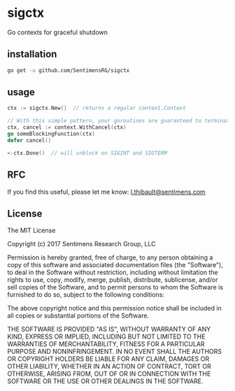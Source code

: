 # sigctx
Go contexts for graceful shutdown

## installation

```bash
go get -u github.com/SentimensRG/sigctx
```

## usage

```go
ctx := sigctx.New()  // returns a regular context.Context

// With this simple pattern, your goroutines are guaranteed to terminate correctly
ctx, cancel := context.WithCancel(ctx)
go someBlockingFunction(ctx)
defer cancel()

<-ctx.Done()  // will unblock on SIGINT and SIGTERM
```

## RFC

If you find this useful, please let me know:  <l.thibault@sentimens.com>

## License
The MIT License

Copyright (c) 2017 Sentimens Research Group, LLC

Permission is hereby granted, free of charge, to any person obtaining a copy
of this software and associated documentation files (the "Software"), to deal
in the Software without restriction, including without limitation the rights
to use, copy, modify, merge, publish, distribute, sublicense, and/or sell
copies of the Software, and to permit persons to whom the Software is
furnished to do so, subject to the following conditions:

The above copyright notice and this permission notice shall be included in
all copies or substantial portions of the Software.

THE SOFTWARE IS PROVIDED "AS IS", WITHOUT WARRANTY OF ANY KIND, EXPRESS OR
IMPLIED, INCLUDING BUT NOT LIMITED TO THE WARRANTIES OF MERCHANTABILITY,
FITNESS FOR A PARTICULAR PURPOSE AND NONINFRINGEMENT. IN NO EVENT SHALL THE
AUTHORS OR COPYRIGHT HOLDERS BE LIABLE FOR ANY CLAIM, DAMAGES OR OTHER
LIABILITY, WHETHER IN AN ACTION OF CONTRACT, TORT OR OTHERWISE, ARISING FROM,
OUT OF OR IN CONNECTION WITH THE SOFTWARE OR THE USE OR OTHER DEALINGS IN
THE SOFTWARE.
